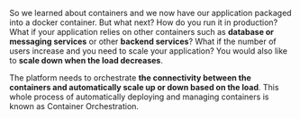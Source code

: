 So we learned about containers and we now have our application packaged into a docker container. But what next? How do you run it in production? What if your application relies on other containers such as **database or messaging services** or other **backend services**? What if the number of users increase and you need to scale your application? You would also like to **scale down when the load decreases**. 

The platform needs to orchestrate **the connectivity between the containers and automatically scale up or down based on the load**. This whole process of automatically deploying and managing containers is known as Container Orchestration.